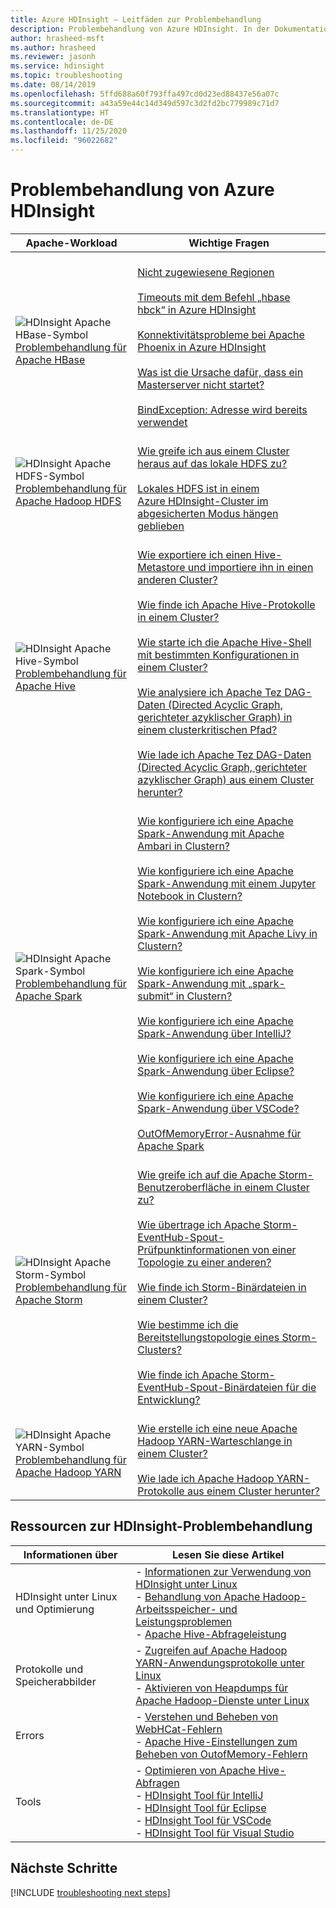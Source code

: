 ```yaml
---
title: Azure HDInsight – Leitfäden zur Problembehandlung
description: Problembehandlung von Azure HDInsight. In der Dokumentation wird Schritt für Schritt veranschaulicht, wie Sie HDInsight zum Lösen häufiger Probleme mit Apache Hive, Apache Spark, Apache YARN, Apache HBase, Hadoop Distributed File System und Apache Storm verwenden.
author: hrasheed-msft
ms.author: hrasheed
ms.reviewer: jasonh
ms.service: hdinsight
ms.topic: troubleshooting
ms.date: 08/14/2019
ms.openlocfilehash: 5ffd688a60f793ffa497cd0d23ed88437e56a07c
ms.sourcegitcommit: a43a59e44c14d349d597c3d2fd2bc779989c71d7
ms.translationtype: HT
ms.contentlocale: de-DE
ms.lasthandoff: 11/25/2020
ms.locfileid: "96022682"
---
```

# <a name="troubleshoot-azure-hdinsight"></a>Problembehandlung von Azure HDInsight

| Apache-Workload | Wichtige Fragen |
|---|---|
|![HDInsight Apache HBase-Symbol](./media/hdinsight-troubleshoot-guide/hdinsight-apache-hbase.png)<br>[Problembehandlung für Apache HBase]()|<br>[Nicht zugewiesene Regionen](hbase/hbase-troubleshoot-unassigned-regions.md#scenario-unassigned-regions)<br><br>[Timeouts mit dem Befehl „hbase hbck“ in Azure HDInsight](hbase/hbase-troubleshoot-timeouts-hbase-hbck.md)<br><br>[Konnektivitätsprobleme bei Apache Phoenix in Azure HDInsight](hbase/hbase-troubleshoot-phoenix-connectivity.md)<br><br>[Was ist die Ursache dafür, dass ein Masterserver nicht startet?](hbase/hbase-troubleshoot-start-fails.md)<br><br>[BindException: Adresse wird bereits verwendet](hbase/hbase-troubleshoot-bindexception-address-use.md)|
|![HDInsight Apache HDFS-Symbol](./media/hdinsight-troubleshoot-guide/hdinsight-apache-hdfs.png)<br>[Problembehandlung für Apache Hadoop HDFS](hdinsight-troubleshoot-hdfs.md)|<br>[Wie greife ich aus einem Cluster heraus auf das lokale HDFS zu?](hdinsight-troubleshoot-hdfs.md#how-do-i-access-local-hdfs-from-inside-a-cluster)<br><br>[Lokales HDFS ist in einem Azure HDInsight-Cluster im abgesicherten Modus hängen geblieben](hadoop/hdinsight-hdfs-troubleshoot-safe-mode.md)|
|![HDInsight Apache Hive-Symbol](./media/hdinsight-troubleshoot-guide/hdinsight-apache-hive.png)<br>[Problembehandlung für Apache Hive](hdinsight-troubleshoot-hive.md)|<br>[Wie exportiere ich einen Hive-Metastore und importiere ihn in einen anderen Cluster?](hdinsight-troubleshoot-hive.md#how-do-i-export-a-hive-metastore-and-import-it-on-another-cluster)<br><br>[Wie finde ich Apache Hive-Protokolle in einem Cluster?](hdinsight-troubleshoot-hive.md#how-do-i-locate-hive-logs-on-a-cluster)<br><br>[Wie starte ich die Apache Hive-Shell mit bestimmten Konfigurationen in einem Cluster?](hdinsight-troubleshoot-hive.md#how-do-i-launch-the-hive-shell-with-specific-configurations-on-a-cluster)<br><br>[Wie analysiere ich Apache Tez DAG-Daten (Directed Acyclic Graph, gerichteter azyklischer Graph) in einem clusterkritischen Pfad?](hdinsight-troubleshoot-hive.md#how-do-i-analyze-tez-dag-data-on-a-cluster-critical-path)<br><br>[Wie lade ich Apache Tez DAG-Daten (Directed Acyclic Graph, gerichteter azyklischer Graph) aus einem Cluster herunter?](hdinsight-troubleshoot-hive.md#how-do-i-download-tez-dag-data-from-a-cluster)|
|![HDInsight Apache Spark-Symbol](./media/hdinsight-troubleshoot-guide/hdinsight-apache-spark.png)<br>[Problembehandlung für Apache Spark](./spark/apache-troubleshoot-spark.md)|<br>[Wie konfiguriere ich eine Apache Spark-Anwendung mit Apache Ambari in Clustern?](spark/apache-troubleshoot-spark.md#how-do-i-configure-an-apache-spark-application-by-using-apache-ambari-on-clusters)<br><br>[Wie konfiguriere ich eine Apache Spark-Anwendung mit einem Jupyter Notebook in Clustern?](spark/apache-troubleshoot-spark.md#how-do-i-configure-an-apache-spark-application-by-using-a-jupyter-notebook-on-clusters)<br><br>[Wie konfiguriere ich eine Apache Spark-Anwendung mit Apache Livy in Clustern?](spark/apache-troubleshoot-spark.md#how-do-i-configure-an-apache-spark-application-by-using-apache-livy-on-clusters)<br><br>[Wie konfiguriere ich eine Apache Spark-Anwendung mit „spark-submit“ in Clustern?](spark/apache-troubleshoot-spark.md#how-do-i-configure-an-apache-spark-application-by-using-spark-submit-on-clusters)<br><br>[Wie konfiguriere ich eine Apache Spark-Anwendung über IntelliJ?](spark/apache-spark-intellij-tool-plugin.md)<br><br>[Wie konfiguriere ich eine Apache Spark-Anwendung über Eclipse?](spark/apache-spark-eclipse-tool-plugin.md)<br><br>[Wie konfiguriere ich eine Apache Spark-Anwendung über VSCode?](hdinsight-for-vscode.md)<br><br>[OutOfMemoryError-Ausnahme für Apache Spark](spark/apache-spark-troubleshoot-outofmemory.md#scenario-outofmemoryerror-exception-for-apache-spark)|
|![HDInsight Apache Storm-Symbol](./media/hdinsight-troubleshoot-guide/hdinsight-apache-storm.png)<br>[Problembehandlung für Apache Storm](./storm/apache-troubleshoot-storm.md)|<br>[Wie greife ich auf die Apache Storm-Benutzeroberfläche in einem Cluster zu?](storm/apache-troubleshoot-storm.md#how-do-i-access-the-storm-ui-on-a-cluster)<br><br>[Wie übertrage ich Apache Storm-EventHub-Spout-Prüfpunktinformationen von einer Topologie zu einer anderen?](storm/apache-troubleshoot-storm.md#how-do-i-transfer-storm-event-hub-spout-checkpoint-information-from-one-topology-to-another)<br><br>[Wie finde ich Storm-Binärdateien in einem Cluster?](storm/apache-troubleshoot-storm.md#how-do-i-locate-storm-binaries-on-a-cluster)<br><br>[Wie bestimme ich die Bereitstellungstopologie eines Storm-Clusters?](storm/apache-troubleshoot-storm.md#how-do-i-determine-the-deployment-topology-of-a-storm-cluster)<br><br>[Wie finde ich Apache Storm-EventHub-Spout-Binärdateien für die Entwicklung?](storm/apache-troubleshoot-storm.md#how-do-i-locate-storm-event-hub-spout-binaries-for-development)|
|![HDInsight Apache YARN-Symbol](./media/hdinsight-troubleshoot-guide/hdinsight-apache-yarn.png)<br>[Problembehandlung für Apache Hadoop YARN](hdinsight-troubleshoot-YARN.md)|<br>[Wie erstelle ich eine neue Apache Hadoop YARN-Warteschlange in einem Cluster?](hdinsight-troubleshoot-yarn.md#how-do-i-create-a-new-yarn-queue-on-a-cluster)<br><br>[Wie lade ich Apache Hadoop YARN-Protokolle aus einem Cluster herunter?](hdinsight-troubleshoot-yarn.md#how-do-i-download-yarn-logs-from-a-cluster)|

## <a name="hdinsight-troubleshooting-resources"></a>Ressourcen zur HDInsight-Problembehandlung

| Informationen über | Lesen Sie diese Artikel |
| --- | --- |
| HDInsight unter Linux und Optimierung | - [Informationen zur Verwendung von HDInsight unter Linux](hdinsight-hadoop-linux-information.md)<br>- [Behandlung von Apache Hadoop-Arbeitsspeicher- und Leistungsproblemen](hdinsight-hadoop-stack-trace-error-messages.md)<br>- [Apache Hive-Abfrageleistung](https://web.archive.org/web/20190217214250/https://blogs.msdn.microsoft.com/bigdatasupport/2015/08/13/troubleshooting-hive-query-performance-in-hdinsight-hadoop-cluster/) |
| Protokolle und Speicherabbilder | - [Zugreifen auf Apache Hadoop YARN-Anwendungsprotokolle unter Linux](hdinsight-hadoop-access-yarn-app-logs-linux.md)<br>- [Aktivieren von Heapdumps für Apache Hadoop-Dienste unter Linux](hdinsight-hadoop-collect-debug-heap-dump-linux.md)|
| Errors | - [Verstehen und Beheben von WebHCat-Fehlern](hdinsight-hadoop-templeton-webhcat-debug-errors.md)<br>- [Apache Hive-Einstellungen zum Beheben von OutofMemory-Fehlern](hdinsight-hadoop-hive-out-of-memory-error-oom.md) |
| Tools | - [Optimieren von Apache Hive-Abfragen](hdinsight-hadoop-optimize-hive-query.md)<br>- [HDInsight Tool für IntelliJ](./spark/apache-spark-intellij-tool-plugin.md)<br>- [HDInsight Tool für Eclipse](./spark/apache-spark-eclipse-tool-plugin.md)<br>- [HDInsight Tool für VSCode](hdinsight-for-vscode.md)<br>- [HDInsight Tool für Visual Studio](./hadoop/apache-hadoop-visual-studio-tools-get-started.md) |

## <a name="next-steps"></a>Nächste Schritte

[!INCLUDE [troubleshooting next steps](../../includes/hdinsight-troubleshooting-next-steps.md)]
